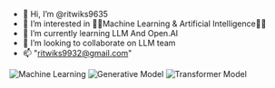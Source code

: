 - 👋 Hi, I’m @ritwiks9635
- 👀 I’m interested in 🤖🤖Machine Learning & Artificial Intelligence🤖🤖
- 🌱 I’m currently learning LLM And Open.AI
- 💞️ I’m looking to collaborate on LLM team
- 📫 "ritwiks9932@gmail.com"
<!---
ritwiks9635/ritwiks9635 is a ✨ special ✨ repository because its `README.md` (this file) appears on your GitHub profile.
You can click the Preview link to take a look at your changes.
--->
![Machine Learning](https://encrypted-tbn0.gstatic.com/images?q=tbn:ANd9GcS8bSAgB8CeBASq0NevaMAPES7ekvpv5t67EA&usqp=CAU)
![Generative Model](https://encrypted-tbn0.gstatic.com/images?q=tbn:ANd9GcR3OJCiTzUhgRcHwGV2i9DOy_lq8jemRBjSPg&usqp=CAU)
![Transformer Model](https://encrypted-tbn0.gstatic.com/images?q=tbn:ANd9GcTzJuiW1eHje6a9WFKLV7KBos5wiUoVx3gNKQ&usqp=CAU)
